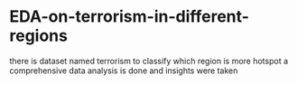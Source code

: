# EDA-on-terrorism-in-different-regions
there is dataset named terrorism to classify which region is more hotspot a comprehensive data analysis is done and insights were taken

